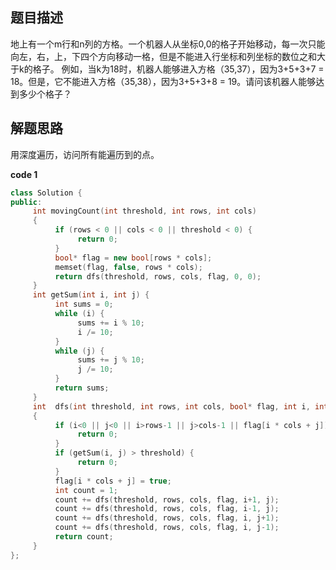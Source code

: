 ## 题目描述

地上有一个m行和n列的方格。一个机器人从坐标0,0的格子开始移动，每一次只能向左，右，上，下四个方向移动一格，但是不能进入行坐标和列坐标的数位之和大于k的格子。 例如，当k为18时，机器人能够进入方格（35,37），因为3+5+3+7 = 18。但是，它不能进入方格（35,38），因为3+5+3+8 = 19。请问该机器人能够达到多少个格子？

## 解题思路

用深度遍历，访问所有能遍历到的点。

**code 1**

```c++
class Solution {
public:
     int movingCount(int threshold, int rows, int cols)
     {
          if (rows < 0 || cols < 0 || threshold < 0) {
               return 0;
          }
          bool* flag = new bool[rows * cols];
          memset(flag, false, rows * cols);
          return dfs(threshold, rows, cols, flag, 0, 0);
     }
     int getSum(int i, int j) {
          int sums = 0;
          while (i) {
               sums += i % 10;
               i /= 10;
          }
          while (j) {
               sums += j % 10;
               j /= 10;
          }
          return sums;
     }
     int  dfs(int threshold, int rows, int cols, bool* flag, int i, int j)
     {
          if (i<0 || j<0 || i>rows-1 || j>cols-1 || flag[i * cols + j]) {
               return 0;
          }
          if (getSum(i, j) > threshold) {
               return 0;
          }
          flag[i * cols + j] = true;
          int count = 1;
          count += dfs(threshold, rows, cols, flag, i+1, j);
          count += dfs(threshold, rows, cols, flag, i-1, j);
          count += dfs(threshold, rows, cols, flag, i, j+1);
          count += dfs(threshold, rows, cols, flag, i, j-1);
          return count;
     }
};

```




